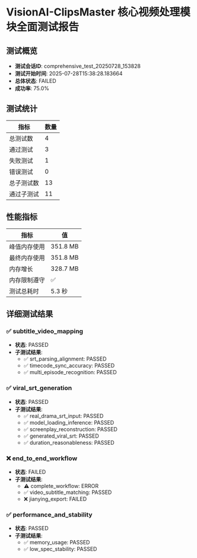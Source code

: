 # VisionAI-ClipsMaster 核心视频处理模块全面测试报告

## 测试概览

- **测试会话ID**: comprehensive_test_20250728_153828
- **测试开始时间**: 2025-07-28T15:38:28.183664
- **总体状态**: FAILED
- **成功率**: 75.0%

## 测试统计

| 指标 | 数量 |
|------|------|
| 总测试数 | 4 |
| 通过测试 | 3 |
| 失败测试 | 1 |
| 错误测试 | 0 |
| 总子测试数 | 13 |
| 通过子测试 | 11 |

## 性能指标

| 指标 | 值 |
|------|---|
| 峰值内存使用 | 351.8 MB |
| 最终内存使用 | 351.8 MB |
| 内存增长 | 328.7 MB |
| 内存限制遵守 | ✅ |
| 测试总耗时 | 5.3 秒 |

## 详细测试结果

### ✅ subtitle_video_mapping

- **状态**: PASSED
- **子测试结果**:
  - ✅ srt_parsing_alignment: PASSED
  - ✅ timecode_sync_accuracy: PASSED
  - ✅ multi_episode_recognition: PASSED

### ✅ viral_srt_generation

- **状态**: PASSED
- **子测试结果**:
  - ✅ real_drama_srt_input: PASSED
  - ✅ model_loading_inference: PASSED
  - ✅ screenplay_reconstruction: PASSED
  - ✅ generated_viral_srt: PASSED
  - ✅ duration_reasonableness: PASSED

### ❌ end_to_end_workflow

- **状态**: FAILED
- **子测试结果**:
  - ⚠️ complete_workflow: ERROR
  - ✅ video_subtitle_matching: PASSED
  - ❌ jianying_export: FAILED

### ✅ performance_and_stability

- **状态**: PASSED
- **子测试结果**:
  - ✅ memory_usage: PASSED
  - ✅ low_spec_stability: PASSED


